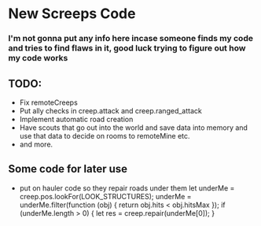 # New Screeps Code

### I'm not gonna put any info here incase someone finds my code and tries to find flaws in it, good luck trying to figure out how my code works

## TODO:
* Fix remoteCreeps
* Put ally checks in creep.attack and creep.ranged_attack
* Implement automatic road creation
* Have scouts that go out into the world and save data into memory and use that data to decide on rooms to remoteMine etc.
* and more.

## Some code for later use

* put on hauler code so they repair roads under them
let underMe = creep.pos.lookFor(LOOK_STRUCTURES);
underMe = underMe.filter(function (obj) {
	return obj.hits < obj.hitsMax
});
if (underMe.length > 0) {
	let res = creep.repair(underMe[0]);
}
